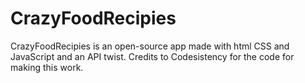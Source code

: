 # CrazyFoodRecipies
CrazyFoodRecipies is an open-source app made with html CSS and JavaScript and an API twist. Credits to Codesistency for the code for making this work.
